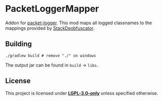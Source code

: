 # PacketLoggerMapper

Addon for [packet-logger](https://github.com/aridevelopment-de/fabric-packet-logger). This mod maps all logged
classnames to the mappings provided by [StackDeobfuscator](https://github.com/booky10/StackDeobfuscator).

## Building

```shell
./gradlew build # remove "./" on windows
```

The output jar can be found in `build` → `libs`.

## License

This project is licensed under [**LGPL-3.0-only**](./LICENSE) unless specified otherwise.
